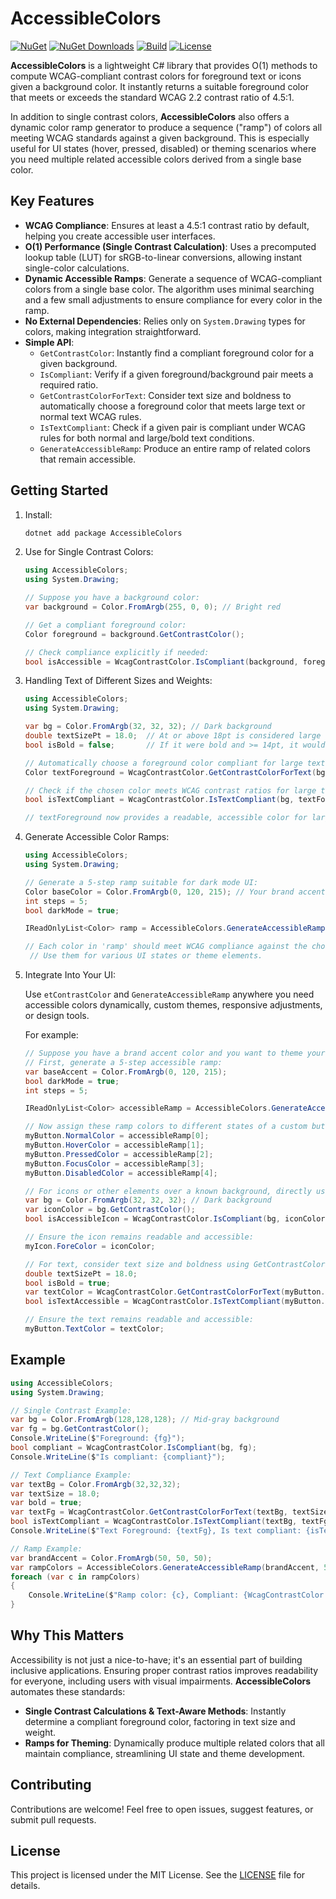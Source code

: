# AccessibleColors

[![NuGet](https://img.shields.io/nuget/v/AccessibleColors.svg?label=NuGet)](https://www.nuget.org/packages/AccessibleColors/)
[![NuGet Downloads](https://img.shields.io/nuget/dt/AccessibleColors.svg)](https://www.nuget.org/packages/AccessibleColors/)
[![Build](https://github.com/willibrandon/AccessibleColors/actions/workflows/ci.yml/badge.svg)](https://github.com/willibrandon/AccessibleColors/actions/workflows/ci.yml)
[![License](https://img.shields.io/badge/license-MIT-blue.svg)](LICENSE)

**AccessibleColors** is a lightweight C# library that provides O(1) methods to compute WCAG-compliant contrast colors for foreground text or icons given a background color. It instantly returns a suitable foreground color that meets or exceeds the standard WCAG 2.2 contrast ratio of 4.5:1.

In addition to single contrast colors, **AccessibleColors** also offers a dynamic color ramp generator to produce a sequence ("ramp") of colors all meeting WCAG standards against a given background. This is especially useful for UI states (hover, pressed, disabled) or theming scenarios where you need multiple related accessible colors derived from a single base color.

## Key Features

- **WCAG Compliance**: Ensures at least a 4.5:1 contrast ratio by default, helping you create accessible user interfaces.
- **O(1) Performance (Single Contrast Calculation)**: Uses a precomputed lookup table (LUT) for sRGB-to-linear conversions, allowing instant single-color calculations.
- **Dynamic Accessible Ramps**: Generate a sequence of WCAG-compliant colors from a single base color. The algorithm uses minimal searching and a few small adjustments to ensure compliance for every color in the ramp.
- **No External Dependencies**: Relies only on `System.Drawing` types for colors, making integration straightforward.
- **Simple API**:
  - `GetContrastColor`: Instantly find a compliant foreground color for a given background.
  - `IsCompliant`: Verify if a given foreground/background pair meets a required ratio.
  - `GetContrastColorForText`: Consider text size and boldness to automatically choose a foreground color that meets large text or normal text WCAG rules.
  - `IsTextCompliant`: Check if a given pair is compliant under WCAG rules for both normal and large/bold text conditions.
  - `GenerateAccessibleRamp`: Produce an entire ramp of related colors that remain accessible.

## Getting Started

1. Install:
   ```bash
   dotnet add package AccessibleColors
   ```

2. Use for Single Contrast Colors:
   ```csharp
   using AccessibleColors;
   using System.Drawing;

   // Suppose you have a background color:
   var background = Color.FromArgb(255, 0, 0); // Bright red

   // Get a compliant foreground color:
   Color foreground = background.GetContrastColor();
   
   // Check compliance explicitly if needed:
   bool isAccessible = WcagContrastColor.IsCompliant(background, foreground);
   ```

3. Handling Text of Different Sizes and Weights:
   ```csharp
   using AccessibleColors;
   using System.Drawing;

   var bg = Color.FromArgb(32, 32, 32); // Dark background
   double textSizePt = 18.0;  // At or above 18pt is considered large text by WCAG
   bool isBold = false;       // If it were bold and >= 14pt, it would also be treated as large text

   // Automatically choose a foreground color compliant for large text:
   Color textForeground = WcagContrastColor.GetContrastColorForText(bg, textSizePt, isBold);

   // Check if the chosen color meets WCAG contrast ratios for large text:
   bool isTextCompliant = WcagContrastColor.IsTextCompliant(bg, textForeground, textSizePt, isBold);

   // textForeground now provides a readable, accessible color for large text on the given background.
   ```

4. Generate Accessible Color Ramps:
   ```csharp
   using AccessibleColors;
   using System.Drawing;
   
   // Generate a 5-step ramp suitable for dark mode UI:
   Color baseColor = Color.FromArgb(0, 120, 215); // Your brand accent
   int steps = 5;
   bool darkMode = true;

   IReadOnlyList<Color> ramp = AccessibleColors.GenerateAccessibleRamp(baseColor, steps, darkMode);

   // Each color in 'ramp' should meet WCAG compliance against the chosen background.
    // Use them for various UI states or theme elements.
   ```

5. Integrate Into Your UI:

    Use `etContrastColor` and `GenerateAccessibleRamp` anywhere you need accessible colors dynamically, custom themes, responsive adjustments, or design tools.

    For example:
   ```csharp
   // Suppose you have a brand accent color and you want to theme your app's buttons for dark mode.
   // First, generate a 5-step accessible ramp:
   var baseAccent = Color.FromArgb(0, 120, 215);
   bool darkMode = true;
   int steps = 5;

   IReadOnlyList<Color> accessibleRamp = AccessibleColors.GenerateAccessibleRamp(baseAccent, steps, darkMode);

   // Now assign these ramp colors to different states of a custom button:
   myButton.NormalColor = accessibleRamp[0];
   myButton.HoverColor = accessibleRamp[1];
   myButton.PressedColor = accessibleRamp[2];
   myButton.FocusColor = accessibleRamp[3];
   myButton.DisabledColor = accessibleRamp[4];

   // For icons or other elements over a known background, directly use GetContrastColor:
   var bg = Color.FromArgb(32, 32, 32); // Dark background
   var iconColor = bg.GetContrastColor(); 
   bool isAccessibleIcon = WcagContrastColor.IsCompliant(bg, iconColor);

   // Ensure the icon remains readable and accessible:
   myIcon.ForeColor = iconColor;

   // For text, consider text size and boldness using GetContrastColorForText:
   double textSizePt = 18.0;
   bool isBold = true;
   var textColor = WcagContrastColor.GetContrastColorForText(myButton.NormalColor, textSizePt, isBold);
   bool isTextAccessible = WcagContrastColor.IsTextCompliant(myButton.NormalColor, textColor, textSizePt, isBold);

   // Ensure the text remains readable and accessible:
   myButton.TextColor = textColor;
   ```

## Example

```csharp
using AccessibleColors;
using System.Drawing;

// Single Contrast Example:
var bg = Color.FromArgb(128,128,128); // Mid-gray background
var fg = bg.GetContrastColor();
Console.WriteLine($"Foreground: {fg}");
bool compliant = WcagContrastColor.IsCompliant(bg, fg);
Console.WriteLine($"Is compliant: {compliant}");

// Text Compliance Example:
var textBg = Color.FromArgb(32,32,32);
var textSize = 18.0;
var bold = true;
var textFg = WcagContrastColor.GetContrastColorForText(textBg, textSize, bold);
bool isTextCompliant = WcagContrastColor.IsTextCompliant(textBg, textFg, textSize, bold);
Console.WriteLine($"Text Foreground: {textFg}, Is text compliant: {isTextCompliant}");

// Ramp Example:
var brandAccent = Color.FromArgb(50, 50, 50);
var rampColors = AccessibleColors.GenerateAccessibleRamp(brandAccent, 5, darkMode: false);
foreach (var c in rampColors)
{
    Console.WriteLine($"Ramp color: {c}, Compliant: {WcagContrastColor.IsCompliant(Color.White, c)}");
}
```

## Why This Matters

Accessibility is not just a nice-to-have; it's an essential part of building inclusive applications. Ensuring proper contrast ratios improves readability for everyone, including users with visual impairments. **AccessibleColors** automates these standards:

- **Single Contrast Calculations & Text-Aware Methods**: Instantly determine a compliant foreground color, factoring in text size and weight.
- **Ramps for Theming**: Dynamically produce multiple related colors that all maintain compliance, streamlining UI state and theme development.

## Contributing

Contributions are welcome! Feel free to open issues, suggest features, or submit pull requests.

## License

This project is licensed under the MIT License. See the [LICENSE](https://github.com/willibrandon/AccessibleColors/blob/main/LICENSE) file for details.